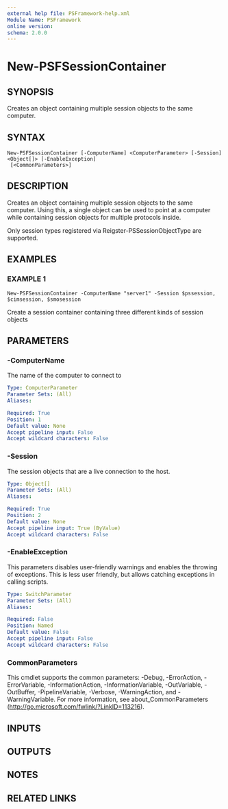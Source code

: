 ```yaml
---
external help file: PSFramework-help.xml
Module Name: PSFramework
online version:
schema: 2.0.0
---
```


# New-PSFSessionContainer

## SYNOPSIS
Creates an object containing multiple session objects to the same computer.

## SYNTAX

```
New-PSFSessionContainer [-ComputerName] <ComputerParameter> [-Session] <Object[]> [-EnableException]
 [<CommonParameters>]
```

## DESCRIPTION
Creates an object containing multiple session objects to the same computer.
Using this, a single object can be used to point at a computer while containing session objects for multiple protocols inside.

Only session types registered via Reigster-PSSessionObjectType are supported.

## EXAMPLES

### EXAMPLE 1
```
New-PSFSessionContainer -ComputerName "server1" -Session $pssession, $cimsession, $smosession
```

Create a session container containing three different kinds of session objects

## PARAMETERS

### -ComputerName
The name of the computer to connect to

```yaml
Type: ComputerParameter
Parameter Sets: (All)
Aliases:

Required: True
Position: 1
Default value: None
Accept pipeline input: False
Accept wildcard characters: False
```

### -Session
The session objects that are a live connection to the host.

```yaml
Type: Object[]
Parameter Sets: (All)
Aliases:

Required: True
Position: 2
Default value: None
Accept pipeline input: True (ByValue)
Accept wildcard characters: False
```

### -EnableException
This parameters disables user-friendly warnings and enables the throwing of exceptions.
This is less user friendly, but allows catching exceptions in calling scripts.

```yaml
Type: SwitchParameter
Parameter Sets: (All)
Aliases:

Required: False
Position: Named
Default value: False
Accept pipeline input: False
Accept wildcard characters: False
```

### CommonParameters
This cmdlet supports the common parameters: -Debug, -ErrorAction, -ErrorVariable, -InformationAction, -InformationVariable, -OutVariable, -OutBuffer, -PipelineVariable, -Verbose, -WarningAction, and -WarningVariable.
For more information, see about_CommonParameters (http://go.microsoft.com/fwlink/?LinkID=113216).

## INPUTS

## OUTPUTS

## NOTES

## RELATED LINKS
